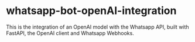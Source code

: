 # whatsapp-bot-openAI-integration
This is the integration of an OpenAI model with the Whatsapp API, built with FastAPI, the OpenAI client and Whatsapp Webhooks.
